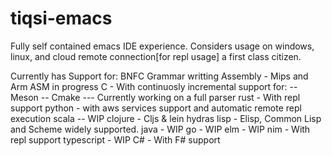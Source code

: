 # tiqsi-emacs

Fully self contained emacs IDE experience.
Considers usage on windows, linux, and cloud remote 
connection[for repl usage] a first class citizen.

Currently has Support for:
  BNFC Grammar writting
  Assembly - Mips and Arm ASM in progress
  C - With continuosly incremental support for:
    -- Meson
    -- Cmake --- Currently working on a full parser
  rust - With repl support
  python - with aws services support and automatic remote repl execution
  scala -- WIP
  clojure - Cljs & lein hydras
  lisp - Elisp, Common Lisp and Scheme widely supported.
  java - WIP
  go - WIP
  elm - WIP
  nim - With repl support 
  typescript - WIP
  C# - With F# support
